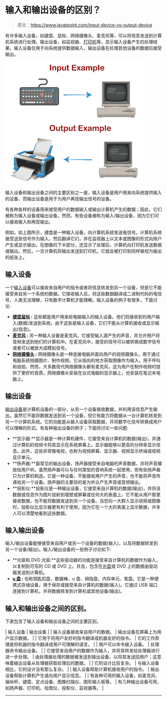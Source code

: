 # 输入和输出设备的区别？

> 原文：<https://www.javatpoint.com/input-device-vs-output-device>

有许多输入设备，如键盘、鼠标、网络摄像头、麦克风等，可以将信息发送到计算机系统进行处理。输出设备，如监视器、[打印机](https://www.javatpoint.com/printers)等，显示输入设备产生的处理结果。输入设备仅用于向系统提供数据输入，输出设备在处理其他设备的数据后接受输出。

![Difference between an input and output device](img/12421bc94a5d967c30138d4dee0e6c71.png)

输入设备和输出设备之间的主要区别之一是，输入设备是用户用来向系统提供输入的设备，而输出设备是用于为用户再现输出信号的设备。

有各种各样的设备用来接受用户的数据输入或输出计算机产生的数据；因此，它们被称为输入设备或输出设备。然而，有些设备被称为输入/输出设备，因为它们可以接收输入和再现输出。

例如，如上图所示，键盘是一种输入设备，向计算机系统发送电信号。计算机系统接受这些信号作为输入，然后翻译它们，并在监视器上以文本或图像的形式向用户产生或显示输出。在图像的下半部分，还显示了处理后，计算机向打印机发送数据或输出。然后，一旦计算机将输出发送到打印机，它就会被打印到同样被视为输出的纸张上。

## 输入设备

一个[输入设备](https://www.javatpoint.com/input-devices)可以接收来自用户的指令或者将信息转发到另一个设备，但是它不能接受来自另一个系统的数据。它接收输入后，将这些数据翻译成二进制代码的电信号，人类无法理解，只有数字计算机才能理解。输入设备的例子有很多，下面讨论:

*   **[键盘](https://www.javatpoint.com/input-devices#Keyboard)[鼠标](https://www.javatpoint.com/input-devices#Mouse) :** 这些都是用户用来给电脑输入的输入设备。他们将接收到的用户输入(数据)发送到系统。由于这些是输入设备，它们不能从计算机接收或显示输出(信息)。
*   **[麦克风](https://www.javatpoint.com/input-devices#Microphone) :** 另一种输入设备是麦克风，它接受输入源产生的声音，并允许用户将音频发送到他们的计算机中。在麦克风中，接受的信号可以被转换成数字信号或者可以被放大成模拟信号。
*   **[网络摄像头](https://www.javatpoint.com/input-devices#Webcam) :** 网络摄像头是一种连接电脑并面向用户的视频摄像头，用于通过电脑系统拍摄图片、制作视频。它从指向的地方获取图像作为输入，用于呼叫和自拍。然而，大多数现代网络摄像头都有麦克风，这为用户在制作视频时提供了更好的音质。网络摄像头安装在台式电脑的显示器上，也安装在笔记本电脑上。

## 输出设备

[输出设备](https://www.javatpoint.com/output-devices)是计算机设备的一部分，从另一个设备接收数据，并利用该信息产生输出。虽然它不能将数据发送到另一个设备，但它有能力将数据从一台计算机转发到另一个计算机系统。它的功能是从输入设备获取数据，并将数字化信号转换成用户可以理解的形式。有各种输出设备的例子；下面将讨论一些问题:

*   **显示器:**显示器是一种计算机硬件，它接受来自计算机的数据(输出)，并通过计算机的视频卡将其显示在系统屏幕上。显示器能够以更高的分辨率显示信息。此外，这些非常像电视，也称为视频屏幕、显示器、视频显示终端或视频显示单元。
*   **扬声器:**最常见的输出设备，扬声器接受来自电脑的声音数据，并将声音播放给用户听。虽然扬声器可以与任何类型的音响系统一起使用，但有些扬声器只为计算机制造。它是一种设备，不能接收用户产生的声音，也不能将声音传递给另一个设备。扬声器的主要目的是为听众产生声音或音频输出。
*   **投影仪:**投影仪是一种输出设备，它接受来自计算机的数据(输出)，并将该数据或信息作为图片投射到墙壁或屏幕或任何大的表面上。它不能从用户那里接收数据，也不能将数据发送到另一个设备。当您向一大群人显示视频或图像时，投影仪比显示器更有利于使用，因为它在一个大的表面上显示数据，许多人可以清楚地看到这些数据。

## 输入输出设备

输入/输出设备能够接受来自用户或另一个设备的数据(输入)，以及将数据转发到另一个设备(输出)。输入/输出设备的一些例子讨论如下:

*   **光驱和 DVD 光驱:**这些驱动器的功能是接受来自计算机的数据作为输入，以复制到可写的 CD 或 DVD 上。并且，包含在[光盘](https://www.javatpoint.com/cd)或 DVD 上的数据由驱动器发送到计算机。
*   **[u 盘](https://www.javatpoint.com/usb-flash-drive) :** 也称钥匙扣盘、数据棒、u 盘、拇指盘、内存单元、笔盘。它是一种便携式存储设备，用于保存或接受来自计算机的数据(输入)。它通过 USB 端口连接到计算机，并将数据转发到计算机或其他设备(输出)。

## 输入和输出设备之间的区别。

下表包含了输入设备和输出设备之间的主要区别。

| 输入设备 | 输出设备 |
| 输入设备接收来自用户的数据。 | 输出设备在屏幕上为用户显示数据。 |
| 它用于将用户友好的指令翻译成机器友好的指令。 | 它的工作原理是将机器的指令翻译成用户可理解的语言。 |
| 用户可以命令输入设备。 | 处理器命令输出设备。 |
| 它接受来自用户的数据作为输入，并将其转发给处理器进行进一步处理。 | 由处理器处理的数据被发送到输出设备，以将其发送回用户；这意味着输出设备从处理器获取处理后的数据。 |
| 它的设计比较复杂。 | 与输入设备相比，它的设计没有那么复杂。 |
| 输入设备帮助计算机接收用户的指令。 | 输出设备帮助计算机产生或向用户显示信息。 |
| 有各种可用的输入设备，如麦克风、操纵杆、键盘、定点设备、图像扫描仪、图形输入板等。 | 有几种输出设备可用，如扬声器、打印机、绘图仪、投影仪、监视器等。 |

* * *